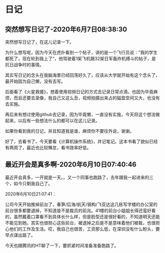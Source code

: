 # 日记

## 突然想写日记了-2020年6月7日08:38:30 

突然想写日记了，在这儿记录一下。

为什么想写呢，因为今天在虎扑看到一个帖子，讲的是一个飞行员说：”我的学生都死了，现在轮到我上了“，他驾驶着1架飞机跟32架日军轰炸机搏斗的帖子，是抗日战争时的事情。

其实写日记的念头在我脑海里已经回荡好久了，应该从大学就开始有这个念头了，最开始因为自己懒，没有去写。

后面看了《火星救援》，想着使用视频日记的方式去记录日常点滴，也因为毕竟麻烦，而且还要去录像，我自己又这么丑，视频拍摄出来占的磁盘空间又大，也没有去实施。

再后来有想过使用github去记录，因为毕竟懒，一直没有实施，今天将这个想法做起来，以后有一些想法什么的都可以在这儿记录。

如果你看到我的日记，并且知道我是谁，麻烦你不要往外说，谢谢。

好了，去看书了，今天要看《计算机操作系统》，并记笔记。这本书看了貌似已经有两周了，最近也比较懈怠，看书效率好低。

## 最近开会是真多啊-2020年6月10日07:40:46

最近开会真多，一开就是一天。。又一个同事也跑路了，去年跟我一起进来的三个，如今只剩我自己了。

2020年6月10日21:07:41：

公司今天开始推掉前台了，春笋/后海/航天/钢构/飞亚达这几栋写字楼的办公室的前台很多都要退掉，不知道是不是裁员的前兆。41楼的前台小姐姐长得还蛮好看的，虽然戴着口罩看不到具体长什么样，但是脸型还是很好看的，不知道明天还能不能见到她。其实也很担心这些前台，被退掉之后是不是意味着他们被裁，也很担心他们的工作及生活。哎，我自己也很苦，工资那么低，在深圳没有什么盼头，要早点谋出路了。

今天也跟腾讯的HT聊了一下，要抓紧时间准备准备跑路了。